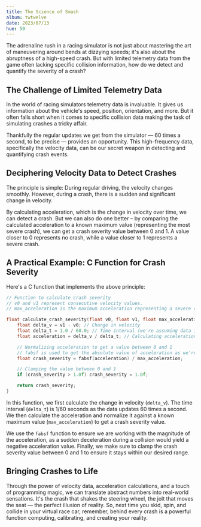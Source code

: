 ```yaml
---
title: The Science of Smash
album: twtwelve
date: 2023/07/13
hue: 50
---
```


The adrenaline rush in a racing simulator is not just about mastering the art of maneuvering around bends at dizzying speeds; it's also about the abruptness of a high-speed crash. But with limited telemetry data from the game often lacking specific collision information, how do we detect and quantify the severity of a crash?

<!-- more -->

## The Challenge of Limited Telemetry Data

In the world of racing simulators telemetry data is invaluable. It gives us information about the vehicle's speed, position, orientation, and more. But it often falls short when it comes to specific collision data making the task of simulating crashes a tricky affair.

Thankfully the regular updates we get from the simulator — 60 times a second, to be precise — provides an opportunity. This high-frequency data, specifically the velocity data, can be our secret weapon in detecting and quantifying crash events.

## Deciphering Velocity Data to Detect Crashes

The principle is simple: During regular driving, the velocity changes smoothly. However, during a crash, there is a sudden and significant change in velocity. 

By calculating acceleration, which is the change in velocity over time, we can detect a crash. But we can also do one better – by comparing the calculated acceleration to a known maximum value (representing the most severe crash), we can get a crash severity value between 0 and 1. A value closer to 0 represents no crash, while a value closer to 1 represents a severe crash.

## A Practical Example: C Function for Crash Severity

Here's a C function that implements the above principle:

```C
// Function to calculate crash severity
// v0 and v1 represent consecutive velocity values.
// max_acceleration is the maximum acceleration representing a severe crash.

float calculate_crash_severity(float v0, float v1, float max_acceleration) {
    float delta_v = v1 - v0; // Change in velocity
    float delta_t = 1.0 / 60.0; // Time interval (we're assuming data is updated 60 times a second)
    float acceleration = delta_v / delta_t; // Calculating acceleration

    // Normalizing acceleration to get a value between 0 and 1
    // fabsf is used to get the absolute value of acceleration as we're interested in the magnitude of acceleration, not its direction.
    float crash_severity = fabsf(acceleration) / max_acceleration;

    // Clamping the value between 0 and 1
    if (crash_severity > 1.0f) crash_severity = 1.0f;

    return crash_severity;
}
```

In this function, we first calculate the change in velocity (`delta_v`). The time interval (`delta_t`) is 1/60 seconds as the data updates 60 times a second. We then calculate the acceleration and normalize it against a known maximum value (`max_acceleration`) to get a crash severity value.

We use the `fabsf` function to ensure we are working with the magnitude of the acceleration, as a sudden deceleration during a collision would yield a negative acceleration value. Finally, we make sure to clamp the crash severity value between 0 and 1 to ensure it stays within our desired range.

## Bringing Crashes to Life

Through the power of velocity data, acceleration calculations, and a touch of programming magic, we can translate abstract numbers into real-world sensations. It's the crash that shakes the steering wheel, the jolt that moves the seat — the perfect illusion of reality. So, next time you skid, spin, and collide in your virtual race car, remember, behind every crash is a powerful function computing, calibrating, and creating your reality.